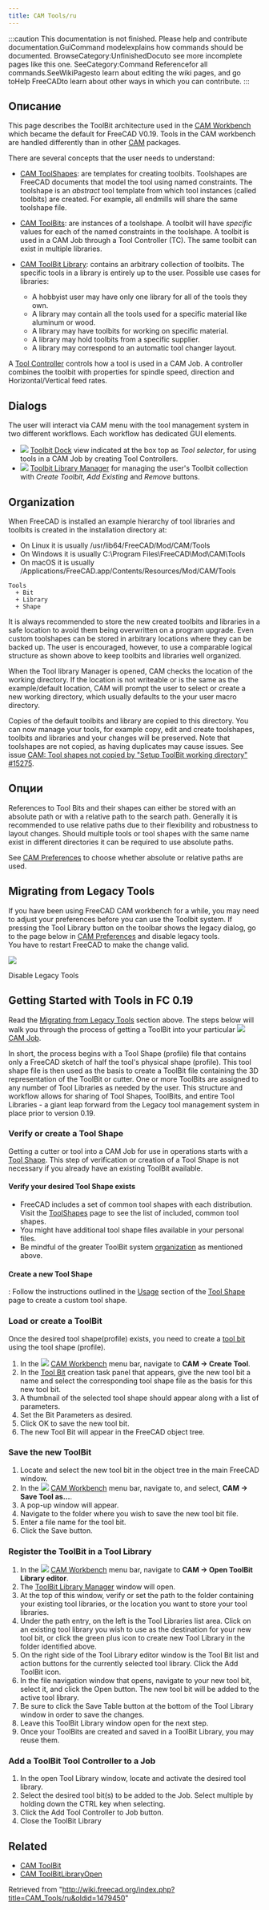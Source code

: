 ```yaml
---
title: CAM Tools/ru
---
```


:::caution
This documentation is not finished. Please help and contribute documentation.GuiCommand modelexplains how commands should be documented. BrowseCategory:UnfinishedDocuto see more incomplete pages like this one. SeeCategory:Command Referencefor all commands.SeeWikiPagesto learn about editing the wiki pages, and go toHelp FreeCADto learn about other ways in which you can contribute.
:::

## Описание

This page describes the ToolBit architecture used in the [CAM Workbench](/CAM_Workbench "CAM Workbench") which became the default for FreeCAD V0.19. Tools in the CAM workbench are handled differently than in other [CAM](https://en.wikipedia.org/wiki/Computer-aided_manufacturing) packages.

There are several concepts that the user needs to understand:

- [CAM ToolShapes](/CAM_ToolShape "CAM ToolShape"): are templates for creating toolbits. Toolshapes are FreeCAD documents that model the tool using named constraints. The toolshape is an _abstract_ tool template from which tool instances (called toolbits) are created. For example, all endmills will share the same toolshape file.

- [CAM ToolBits](/CAM_ToolBit "CAM ToolBit"): are instances of a toolshape. A toolbit will have _specific_ values for each of the named constraints in the toolshape. A toolbit is used in a CAM Job through a Tool Controller (TC). The same toolbit can exist in multiple libraries.

- [CAM ToolBit Library](/CAM_ToolBit_Library "CAM ToolBit Library"): contains an arbitrary collection of toolbits. The specific tools in a library is entirely up to the user. Possible use cases for libraries:
  - A hobbyist user may have only one library for all of the tools they own.
  - A library may contain all the tools used for a specific material like aluminum or wood.
  - A library may have toolbits for working on specific material.
  - A library may hold toolbits from a specific supplier.
  - A library may correspond to an automatic tool changer layout.

A [Tool Controller](/CAM_ToolController "CAM ToolController") controls how a tool is used in a CAM Job. A controller combines the toolbit with properties for spindle speed, direction and Horizontal/Vertical feed rates.

## Dialogs

The user will interact via CAM menu with the tool management system in two different workflows. Each workflow has dedicated GUI elements.

- ![](/images/CAM_ToolBitLibraryOpen.svg) [Toolbit Dock](/CAM_ToolBitDock "CAM ToolBitDock") view indicated at the box top as _Tool selector_, for using tools in a CAM Job by creating Tool Controllers.
- ![](/images/CAM_ToolBitDock.svg) [Toolbit Library Manager](/CAM_ToolBitLibraryOpen "CAM ToolBitLibraryOpen") for managing the user's Toolbit collection with _Create Toolbit_, _Add Existing_ and _Remove_ buttons.

## Organization

When FreeCAD is installed an example hierarchy of tool libraries and toolbits is created in the installation directory at:

- On Linux it is usually /usr/lib64/FreeCAD/Mod/CAM/Tools
- On Windows it is usually C:\Program Files\FreeCAD\Mod\CAM\Tools
- On macOS it is usually /Applications/FreeCAD.app/Contents/Resources/Mod/CAM/Tools

```
Tools
  + Bit
  + Library
  + Shape

```

It is always recommended to store the new created toolbits and libraries in a safe location to avoid them being overwritten on a program upgrade. Even custom toolshapes can be stored in arbitrary locations where they can be backed up. The user is encouraged, however, to use a comparable logical structure as shown above to keep toolbits and libraries well organized.

When the Tool library Manager is opened, CAM checks the location of the working directory. If the location is not writeable or is the same as the example/default location, CAM will prompt the user to select or create a new working directory, which usually defaults to the your user macro directory.

Copies of the default toolbits and library are copied to this directory. You can now manage your tools, for example copy, edit and create toolshapes, toolbits and libraries and your changes will be preserved. Note that toolshapes are not copied, as having duplicates may cause issues. See issue [CAM: Tool shapes not copied by "Setup ToolBit working directory" #15275](https://github.com/FreeCAD/FreeCAD/issues/15275).

## Опции

References to Tool Bits and their shapes can either be stored with an absolute path or with a relative path to the search path. Generally it is recommended to use relative paths due to their flexibility and robustness to layout changes. Should multiple tools or tool shapes with the same name exist in different directories it can be required to use absolute paths.

See [CAM Preferences](/CAM_Preferences "CAM Preferences") to choose whether absolute or relative paths are used.

## Migrating from Legacy Tools

If you have been using FreeCAD CAM workbench for a while, you may need to adjust your preferences before you can use the Toolbit system. If pressing the Tool Library button on the toolbar shows the legacy dialog, go to the page below in [CAM Preferences](/CAM_Preferences "CAM Preferences") and disable legacy tools.  
You have to restart FreeCAD to make the change valid.

![](/images/Preferences.png)

Disable Legacy Tools

## Getting Started with Tools in FC 0.19

Read the [Migrating from Legacy Tools](#Migrating_from_Legacy_Tools) section above. The steps below will walk you through the process of getting a ToolBit into your particular ![](/images/CAM_Job.svg) [CAM Job](/CAM_Job "CAM Job").

In short, the process begins with a Tool Shape (profile) file that contains only a FreeCAD sketch of half the tool's physical shape (profile). This tool shape file is then used as the basis to create a ToolBit file containing the 3D representation of the ToolBit or cutter. One or more ToolBits are assigned to any number of Tool Libraries as needed by the user. This structure and workflow allows for sharing of Tool Shapes, ToolBits, and entire Tool Libraries - a giant leap forward from the Legacy tool management system in place prior to version 0.19.

### Verify or create a Tool Shape

Getting a cutter or tool into a CAM Job for use in operations starts with a [Tool Shape](/CAM_ToolShape "CAM ToolShape"). This step of verification or creation of a Tool Shape is not necessary if you already have an existing ToolBit available.

#### Verify your desired Tool Shape exists

- FreeCAD includes a set of common tool shapes with each distribution. Visit the [ToolShapes](/CAM_ToolShape "CAM ToolShape") page to see the list of included, common tool shapes.
- You might have additional tool shape files available in your personal files.
- Be mindful of the greater ToolBit system [organization](/CAM_Tools#Organization "CAM Tools") as mentioned above.

#### Create a new Tool Shape

: Follow the instructions outlined in the [Usage](/CAM_ToolShape#Usage "CAM ToolShape") section of the [Tool Shape](/CAM_ToolShape "CAM ToolShape") page to create a custom tool shape.

### Load or create a ToolBit

Once the desired tool shape(profile) exists, you need to create a [tool bit](/CAM_ToolBit "CAM ToolBit") using the tool shape (profile).

1. In the ![](/images/Workbench_CAM.svg) [CAM Workbench](/CAM_Workbench "CAM Workbench") menu bar, navigate to **CAM → Create Tool**.
2. In the [Tool Bit](/CAM_ToolBit "CAM ToolBit") creation task panel that appears, give the new tool bit a name and select the corresponding tool shape file as the basis for this new tool bit.
3. A thumbnail of the selected tool shape should appear along with a list of parameters.
4. Set the Bit Parameters as desired.
5. Click OK to save the new tool bit.
6. The new Tool Bit will appear in the FreeCAD object tree.

### Save the new ToolBit

1. Locate and select the new tool bit in the object tree in the main FreeCAD window.
2. In the ![](/images/Workbench_CAM.svg) [CAM Workbench](/CAM_Workbench "CAM Workbench") menu bar, navigate to, and select, **CAM → Save Tool as...**.
3. A pop-up window will appear.
4. Navigate to the folder where you wish to save the new tool bit file.
5. Enter a file name for the tool bit.
6. Click the Save button.

### Register the ToolBit in a Tool Library

1. In the ![](/images/Workbench_CAM.svg) [CAM Workbench](/CAM_Workbench "CAM Workbench") menu bar, navigate to **CAM → Open ToolBit Library editor**.
2. The [ToolBit Library Manager](/CAM_ToolBitLibraryOpen "CAM ToolBitLibraryOpen") window will open.
3. At the top of this window, verify or set the path to the folder containing your existing tool libraries, or the location you want to store your tool libraries.
4. Under the path entry, on the left is the Tool Libraries list area. Click on an existing tool library you wish to use as the destination for your new tool bit, or click the green plus icon to create new Tool Library in the folder identified above.
5. On the right side of the Tool Library editor window is the Tool Bit list and action buttons for the currently selected tool library. Click the Add ToolBit icon.
6. In the file navigation window that opens, navigate to your new tool bit, select it, and click the Open button. The new tool bit will be added to the active tool library.
7. Be sure to click the Save Table button at the bottom of the Tool Library window in order to save the changes.
8. Leave this ToolBit Library window open for the next step.
9. Once your ToolBits are created and saved in a ToolBit Library, you may reuse them.

### Add a ToolBit Tool Controller to a Job

1. In the open Tool Library window, locate and activate the desired tool library.
2. Select the desired tool bit(s) to be added to the Job. Select multiple by holding down the CTRL key when selecting.
3. Click the Add Tool Controller to Job button.
4. Close the ToolBit Library

## Related

- [CAM ToolBit](/CAM_ToolBit "CAM ToolBit")
- [CAM ToolBitLibraryOpen](/CAM_ToolBitLibraryOpen "CAM ToolBitLibraryOpen")

Retrieved from "<http://wiki.freecad.org/index.php?title=CAM_Tools/ru&oldid=1479450>"
